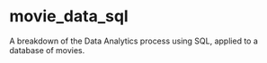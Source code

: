 # movie_data_sql
A breakdown of the Data Analytics process using SQL, applied to a database of movies.

